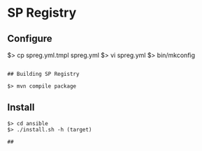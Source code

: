 # SP Registry


## Configure

$> cp spreg.yml.tmpl spreg.yml 
$> vi spreg.yml 
$> bin/mkconfig

```

## Building SP Registry

$> mvn compile package
```

## Install

```
$> cd ansible
$> ./install.sh -h (target)

##
